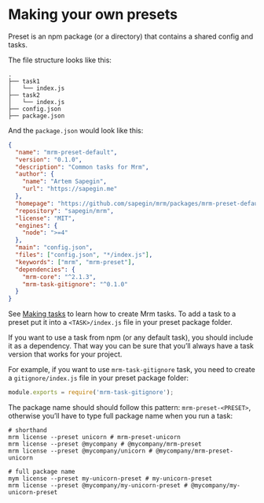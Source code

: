 <!-- Making presets -->

# Making your own presets

Preset is an npm package (or a directory) that contains a shared config and tasks.

The file structure looks like this:

```
.
├── task1
│   └── index.js
├── task2
│   └── index.js
├── config.json
├── package.json
```

And the `package.json` would look like this:

```json
{
  "name": "mrm-preset-default",
  "version": "0.1.0",
  "description": "Common tasks for Mrm",
  "author": {
    "name": "Artem Sapegin",
    "url": "https://sapegin.me"
  },
  "homepage": "https://github.com/sapegin/mrm/packages/mrm-preset-default",
  "repository": "sapegin/mrm",
  "license": "MIT",
  "engines": {
    "node": ">=4"
  },
  "main": "config.json",
  "files": ["config.json", "*/index.js"],
  "keywords": ["mrm", "mrm-preset"],
  "dependencies": {
    "mrm-core": "^2.1.3",
    "mrm-task-gitignore": "^0.1.0"
  }
}
```

See [Making tasks](./Making_tasks.md) to learn how to create Mrm tasks. To add a task to a preset put it into a `<TASK>/index.js` file in your preset package folder.

If you want to use a task from npm (or any default task), you should include it as a dependency. That way you can be sure that you’ll always have a task version that works for your project.

For example, if you want to use `mrm-task-gitignore` task, you need to create a `gitignore/index.js` file in your preset package folder:

```js
module.exports = require('mrm-task-gitignore');
```

The package name should should follow this pattern: `mrm-preset-<PRESET>`, otherwise you’ll have to type full package name when you run a task:

```
# shorthand
mrm license --preset unicorn # mrm-preset-unicorn
mrm license --preset @mycompany # @mycompany/mrm-preset
mrm license --preset @mycompany/unicorn # @mycompany/mrm-preset-unicorn

# full package name
mym license --preset my-unicorn-preset # my-unicorn-preset
mrm license --preset @mycompany/my-unicorn-preset # @mycompany/my-unicorn-preset
```
